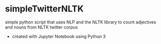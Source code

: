 # simpleTwitterNLTK

simple python script that uses NLP and the NLTK library to count adjectives and nouns from NLTK twitter corpus

- created with Jupyter Notebook using Python 3

